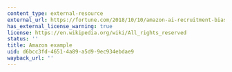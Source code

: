 ```yaml
---
content_type: external-resource
external_url: https://fortune.com/2018/10/10/amazon-ai-recruitment-bias-women-sexist/
has_external_license_warning: true
license: https://en.wikipedia.org/wiki/All_rights_reserved
status: ''
title: Amazon example
uid: d6bcc3fd-4651-4a89-a5d9-9ec934ebdae9
wayback_url: ''
---
```

